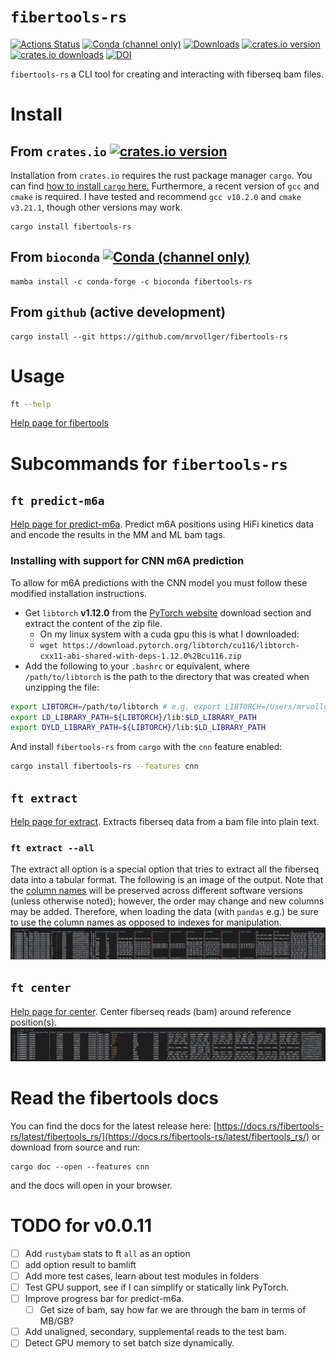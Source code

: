 # `fibertools-rs`
[![Actions Status](https://github.com/mrvollger/fibertools-rs/workflows/CI/badge.svg)](https://github.com/mrvollger/fibertools-rs/actions)
[![Conda (channel only)](https://img.shields.io/conda/vn/bioconda/fibertools-rs?color=green)](https://anaconda.org/bioconda/fibertools-rs)
 [![Downloads](https://img.shields.io/conda/dn/bioconda/fibertools-rs?color=green)](https://anaconda.org/bioconda/fibertools-rs)
[![crates.io version](https://img.shields.io/crates/v/fibertools-rs)](https://crates.io/crates/fibertools-rs)
[![crates.io downloads](https://img.shields.io/crates/d/fibertools-rs?color=orange&label=downloads)](https://crates.io/crates/fibertools-rs)
[![DOI](https://zenodo.org/badge/517338593.svg)](https://zenodo.org/badge/latestdoi/517338593)

`fibertools-rs` a CLI tool for creating and interacting with fiberseq bam files.

# Install
## From `crates.io` [![crates.io version](https://img.shields.io/crates/v/fibertools-rs)](https://crates.io/crates/fibertools-rs)
Installation from `crates.io` requires the rust package manager `cargo`. You can find [how to install `cargo` here.](https://doc.rust-lang.org/cargo/getting-started/installation.html)
Furthermore, a recent version of `gcc` and `cmake` is required. I have tested and recommend `gcc v10.2.0` and `cmake v3.21.1`, though other versions may work.
```
cargo install fibertools-rs
```

## From `bioconda` [![Conda (channel only)](https://img.shields.io/conda/vn/bioconda/fibertools-rs?color=green)](https://anaconda.org/bioconda/fibertools-rs)
```
mamba install -c conda-forge -c bioconda fibertools-rs
```
## From `github` (active development)
```
cargo install --git https://github.com/mrvollger/fibertools-rs
```

# Usage
```bash
ft --help
```
[Help page for fibertools](/docs/ft--help.md)

# Subcommands for `fibertools-rs`
## `ft predict-m6a`
[Help page for predict-m6a](/docs/ft-predict-m6a-help.md). Predict m6A positions using HiFi kinetics data and encode the results in the MM and ML bam tags.
### Installing with support for CNN m6A prediction
To allow for m6A predictions with the CNN model you must follow these modified installation instructions.
* Get `libtorch` **v1.12.0** from the [PyTorch website](https://pytorch.org/get-started/) download section and extract the content of the zip file.
    * On my linux system with a cuda gpu this is what I downloaded:
    * ```wget https://download.pytorch.org/libtorch/cu116/libtorch-cxx11-abi-shared-with-deps-1.12.0%2Bcu116.zip```
* Add the following to your `.bashrc` or equivalent, where `/path/to/libtorch` is the path to the directory that was created when unzipping the file:
```bash
export LIBTORCH=/path/to/libtorch # e.g. export LIBTORCH=/Users/mrvollger/lib/libtorch
export LD_LIBRARY_PATH=${LIBTORCH}/lib:$LD_LIBRARY_PATH
export DYLD_LIBRARY_PATH=${LIBTORCH}/lib:$LD_LIBRARY_PATH
```
And install `fibertools-rs` from `cargo` with the `cnn` feature enabled:
```bash
cargo install fibertools-rs --features cnn
```
## `ft extract`
[Help page for extract](/docs/ft-extract-help.md). Extracts fiberseq data from a bam file into plain text.
### `ft extract --all`
The extract all option is a special option that tries to extract all the fiberseq data into a tabular format. The following is an image of the output. Note that the [column names](/docs/ft-all-columns.md) will be preserved across different software versions (unless otherwise noted); however, the order may change and new columns may be added. Therefore, when loading the data (with `pandas` e.g.) be sure to use the column names as opposed to indexes for manipulation.
![ft-extract all](/images/ft-extract-all.png)


## `ft center`
[Help page for center](/docs/ft-center-help.md). Center fiberseq reads (bam) around reference position(s).
![Center](/images/center.png)


# Read the fibertools docs
You can find the docs for the latest release here:
[https://docs.rs/fibertools-rs/latest/fibertools_rs/](https://docs.rs/fibertools-rs/latest/fibertools_rs/)
or download from source and run:
```
cargo doc --open --features cnn
```
and the docs will open in your browser.

# TODO for v0.0.11
- [ ] Add `rustybam` stats to ft `all` as an option
- [ ] add option result to bamlift
- [ ] Add more test cases, learn about test modules in folders
- [ ] Test GPU support, see if I can simplify or statically link PyTorch.
- [ ] Improve progress bar for predict-m6a.
    - [ ] Get size of bam, say how far we are through the bam in terms of MB/GB?
- [ ] Add unaligned, secondary, supplemental reads to the test bam.
- [ ] Detect GPU memory to set batch size dynamically.
